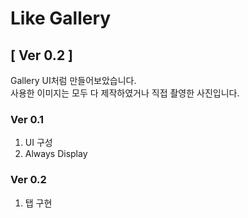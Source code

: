# Like Gallery

## [ Ver 0.2 ]  
Gallery UI처럼 만들어보았습니다.  
사용한 이미지는 모두 다 제작하였거나 직접 촬영한 사진입니다.  

### Ver 0.1
1. UI 구성
2. Always Display

### Ver 0.2
1. 탭 구현
